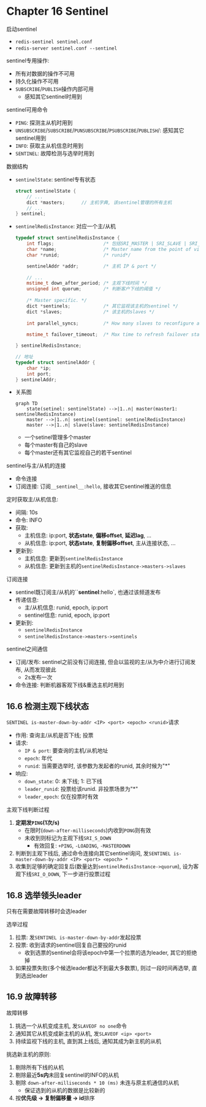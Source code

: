# Chapter 16 Sentinel



启动sentinel
- `redis-sentinel sentinel.conf`
- `redis-server sentinel.conf --sentinel`


sentinel专用操作:
- 所有对数据的操作不可用
- 持久化操作不可用
- `SUBSCRIBE`/`PUBLISH`操作内部可用
    - 感知其它sentinel时用到

sentinel可用命令
- `PING`: 探测主从机时用到
- `UNSUBSCRIBE`/`SUBSCRIBE`/`PUNSUBSCRIBE`/`PSUBSCRIBE`/`PUBLISH`/: 感知其它sentinel用到
- `INFO`: 获取主从机信息时用到
- `SENTINEL`: 故障检测与选举时用到


数据结构
- `sentinelState`: sentinel专有状态
    ```cpp
    struct sentinelState {
        // ...
        dict *masters;      // 主机字典, 该sentinel管理的所有主机
        // ...
    } sentinel;
    ```
- `sentinelRedisInstance`: 对应一个主/从机
    ```cpp
    typedef struct sentinelRedisInstance {
        int flags;                  /* 包括SRI_MASTER | SRI_SLAVE | SRI_S_DOWN | SRI_O_DOWN等状态 */
        char *name;                 /* Master name from the point of view of this sentinel. */
        char *runid;                /* runid*/
    
        sentinelAddr *addr;         /* 主机 IP & port */
        
        // ...
        mstime_t down_after_period; /* 主观下线时间 */
        unsigned int quorum;        /* 判断客户下线的阈值 */
        
        /* Master specific. */
        dict *sentinels;            /* 其它监视该主机的sentinel */
        dict *slaves;               /* 该主机的slaves */
        
        int parallel_syncs;         /* How many slaves to reconfigure at same time. */
     
        mstime_t failover_timeout;  /* Max time to refresh failover state. */

    } sentinelRedisInstance;
    
    // 地址
    typedef struct sentinelAddr {
        char *ip;
        int port;
    } sentinelAddr;
    ```
- 关系图
    ```mermaid
    graph TD
        state(setinel: sentinelState) -->|1..n| master(master1: sentinelRedisInstance)
        master -->|1..n| sentinel(sentinel: sentinelRedisInstance)
        master -->|1..n| slave(slave: sentinelRedisInstance)
    ```
    - 一个setinel管理多个master
    - 每个master有自己的slave
    - 每个master还有其它监视自己的若干sentinel


sentinel与主/从机的连接
- 命令连接
- 订阅连接: 订阅``__sentinel__:hello``, 接收其它sentinel推送的信息

定时获取主/从机信息:
- 间隔: 10s
- 命令: INFO
- 获取: 
    - 主机信息: ip:port, **状态state**, **偏移offset**, **延迟lag**, ...
    - 从机信息: ip:port, **状态state**, **复制偏移offset**, 主从连接状态, ...
- 更新到:
    - 主机信息: 更新到`sentinelRedisInstance`
    - 从机信息: 更新到主机的`sentinelRedisInstance->masters->slaves`

订阅连接
- sentinel既订阅主/从机的``__sentinel__:hello`, 也通过该频道发布
- 传递信息:
    - 主/从机信息: runid, epoch, ip:port
    - sentinel信息: runid, epoch, ip:port
- 更新到:
    - `sentinelRedisInstance`
    - `sentinelRedisInstance->masters->sentinels`


sentinel之间通信
- 订阅/发布: sentinel之前没有订阅连接, 但会以监视的主/从为中介进行订阅发布, 从而发现彼此
    - 2s发布一次
- 命令连接: 判断机器客观下线&重选主机时用到


## 16.6 检测主观下线状态

`SENTINEL is-master-down-by-addr <IP> <port> <epoch> <runid>`请求
- 作用: 查询主/从机是否下线; 投票
- 请求: 
    - `IP & port`: 要查询的主机/从机地址
    - `epoch`: 年代
    - `runid`: 当需要选举时, 该参数为发起者的runid, 其余时候为"*"
- 响应:
    - `down_state`: 0: 未下线; 1: 已下线
    - `leader_runid`: 投票给该runid. 非投票场景为"*"
    - `leader_epoch`: 仅在投票时有效

主观下线判断过程 
1. **定期发`PING`(1次/s)**
    - 在限时(`down-after-milliseconds`)内收到`PONG`则有效
    - 未收到则标记为主观下线`SRI_S_DOWN`
        - 有效回复: `+PING`, `-LOADING`, `-MASTERDOWN`
2. 判断到主观下线后, 通过命令连接向其它sentinel询问, 发`SENTINEL is-master-down-by-addr <IP> <port> <epoch> *`
3. 收集到足够的确定回复后(数量达到`sentinelRedisInstance->quorum`), 设为客观下线`SRI_O_DOWN`, 下一步进行投票过程

## 16.8 选举领头leader

只有在需要故障转移时会选leader

选举过程
1. 拉票: 发`SENTINEL is-master-down-by-addr`发起投票
2. 投票: 收到请求的sentinel回复自己要投的runid
    - 收到选票的sentinel会将该epoch中第一个拉票的选为leader, 其它的拒绝掉
3. 如果投票失败(多个候选leader都达不到最大多数票), 则过一段时间再选举, 直到选出leader

## 16.9 故障转移

故障转移
1. 挑选一个从机变成主机, 发`SLAVEOF no one`命令
2. 通知其它从机变成新主机的从机, 发`SLAVEOF <ip> <port>`
3. 持续监视下线的主机, 直到其上线后, 通知其成为新主机的从机


挑选新主机的原则:
1. 剔除所有下线的从机
2. 剔除最近**5s内**未回复sentinel的INFO的从机
3. 剔除 `down-after-milliseconds * 10 (ms)` 未连与原主机通信的从机
    - 保证选到的从机的数据是比较新的
3. 按**优先级 -> 复制偏移量 -> id**排序
